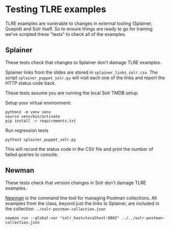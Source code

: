 # Testing TLRE examples

TLRE examples are vunerable to changes in external tooling (Splainer, Quepid) and Solr itself. So to ensure things are ready to go for training we've scripted these "tests" to check all of the examples.

## Splainer

These tests check that changes to Splainer don't damage TLRE examples.

Splainer links from the slides are stored in `splainer_links_solr.csv`. The script `splainer_puppet_solr.py` will visit each one of the links and report the HTTP status code back.

These tests assume you are running the local Solr TMDB setup.

Setup your virtual environment:
```
python3 -m venv venv
source venv/bin/activate
pip install -r requirements.txt
```

Run regression tests
```
python3 splainer_puppet_solr.py
```

This will record the status code in the CSV file and print the number of failed queries to console.

## Newman

These tests check that version changes in Solr don't damage TLRE examples.

[Newman](https://github.com/postmanlabs/newman) is the command line tool for managing Postman collections. All examples from the class, beyond just the links to Splainer, are included in the collection `../solr-postman-collection.json`

```
newman run --global-var "solr_host=localhost:8983" ../../solr-postman-collection.json
```
